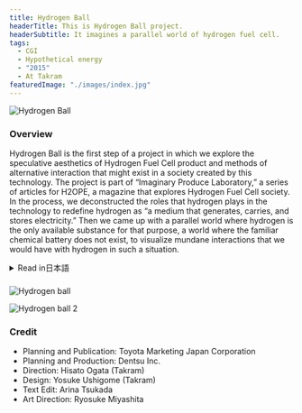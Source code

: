 ```yaml
---
title: Hydrogen Ball
headerTitle: This is Hydrogen Ball project.
headerSubtitle: It imagines a parallel world of hydrogen fuel cell.
tags:
  - CGI
  - Hypothetical energy
  - "2015"
  - At Takram
featuredImage: "./images/index.jpg"
---
```


![Hydrogen Ball](./images/1.jpg)

### Overview

Hydrogen Ball is the first step of a project in which we explore the speculative aesthetics of Hydrogen Fuel Cell product and methods of alternative interaction that might exist in a society created by this technology. The project is part of “Imaginary Produce Laboratory,” a series of articles for H2OPE, a magazine that explores Hydrogen Fuel Cell society. In the process, we deconstructed the roles that hydrogen plays in the technology to redefine hydrogen as “a medium that generates, carries, and stores electricity.” Then we came up with a parallel world where hydrogen is the only available substance for that purpose, a world where the familiar chemical battery does not exist, to visualize mundane interactions that we would have with hydrogen in such a situation.

<div class="ja">
<details>
<summary>Read in日本語</summary>

Hydrogen Ballは、燃料電池を用いた未来の製品コンセプトを思索的なアプローチで探る試みである。このプロジェクトは、雑誌「H2OPE」の中の連載シリーズ「Imaginary Produce Laboratory」として公開された。水素社会が実現した未来では、水素は電気を作り、運び、保存するメディアとしての役割を持つだろう。今私達の世界に存在しているバッテリーが存在しないパラレルワールドを設定し、その中で水素が果たしうる役割について考察を行い、「Hydrogen Ball」という電池に替わるプロダクトをデザインした。

</details>
</div>

###

![Hydrogen ball](./images/3.jpg)

![Hydrogen ball 2](./images/2.jpg)

### Credit

* Planning and Publication: Toyota Marketing Japan Corporation
* Planning and Production: Dentsu Inc.
* Direction: Hisato Ogata (Takram)
* Design: Yosuke Ushigome (Takram)
* Text Edit: Arina Tsukada
* Art Direction: Ryosuke Miyashita
